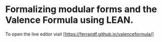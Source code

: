 # Formalizing modular forms and the Valence Formula using LEAN.

To open the live editor visit [https://ferrandf.github.io/valenceformula/]
